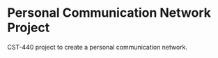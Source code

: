 # Personal Communication Network Project
CST-440 project to create a personal communication network.